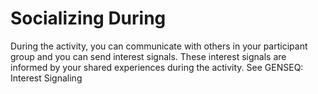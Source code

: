 # Socializing During

During the activity, you can communicate with others in your participant group and you can send interest signals. These interest signals are informed by your shared experiences during the activity. See GENSEQ: Interest Signaling 

